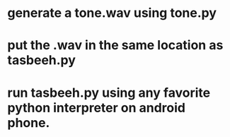 # generate a tone.wav using tone.py
# put the .wav in the same location as tasbeeh.py
# run tasbeeh.py using any favorite python interpreter on android phone. 

